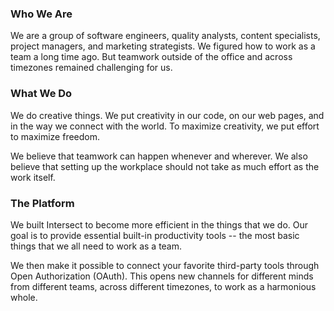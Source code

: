 ### Who We Are 

We are a group of software engineers, quality analysts, content specialists, project managers, and marketing strategists. We figured how to work as a team a long time ago. But teamwork outside of the office and across timezones remained challenging for us. 

### What We Do

We do creative things. We put creativity in our code, on our web pages, and in the way we connect with the world. To maximize creativity, we put effort to maximize freedom. 

We believe that teamwork can happen whenever and wherever. We also believe that setting up the workplace should not take as much effort as the work itself. 

### The Platform

We built Intersect to become more efficient in the things that we do. Our goal is to provide essential built-in productivity tools -- the most basic things that we all need to work as a team.

We then make it possible to connect your favorite third-party tools through Open Authorization (OAuth). This opens new channels for different minds from different teams, across different timezones, to work as a harmonious whole.